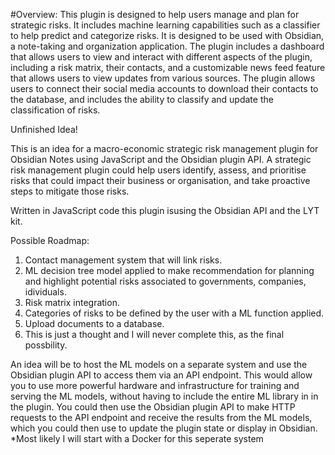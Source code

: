 #Overview:
This plugin is designed to help users manage and plan for strategic risks. It includes machine learning capabilities such as a classifier to help predict and categorize risks. It is designed to be used with Obsidian, a note-taking and organization application. The plugin includes a dashboard that allows users to view and interact with different aspects of the plugin, including a risk matrix, their contacts, and a customizable news feed feature that allows users to view updates from various sources. The plugin allows users to connect their social media accounts to download their contacts to the database, and includes the ability to classify and update the classification of risks.

Unfinished Idea!

This is an idea for a macro-economic strategic risk management plugin for Obsidian Notes using JavaScript and the Obsidian plugin API. A strategic risk management plugin could help users identify, assess, and prioritise risks that could impact their business or organisation, and take proactive steps to mitigate those risks.

Written in JavaScript code this plugin isusing the Obsidian API and the LYT kit.

Possible Roadmap:

1. Contact management system that will link risks.
2. ML decision tree model applied to make recommendation for planning and highlight potential risks associated to governments, companies, idividuals.
3. Risk matrix integration.
4. Categories of risks to be defined by the user with a ML function applied.
5. Upload documents to a database.
6. This is just a thought and I will never complete this, as the final possbility.

An idea will be to  host the ML models on a separate system and use the Obsidian plugin API to access them via an API endpoint.
This would allow you to use more powerful hardware and infrastructure for training and serving the ML models, without having to include the entire ML library in in the plugin. You could then use the Obsidian plugin API to make HTTP requests to the API endpoint and receive the results from the ML models, which you could then use to update the plugin state or display in Obsidian.
*Most likely I will start with a Docker for this seperate system


